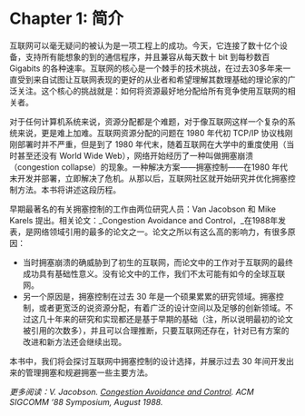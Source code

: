# Chapter 1: 简介

互联网可以毫无疑问的被认为是一项工程上的成功。今天，它连接了数十亿个设备，支持所有能想象的到的通信程序，并且兼容从每天数十 bit 到每秒数百 Gigabits 的各种速率。互联网的核心是一个棘手的技术挑战，在过去30多年来一直受到来自试图让互联网表现的更好的从业者和希望理解其数理基础的理论家的广泛关注。这个核心的挑战就是：如何将资源最好地分配给所有竞争使用互联网的相关者。

对于任何计算机系统来说，资源分配都是个难题，对于像互联网这样一个复杂的系统来说，更是难上加难。互联网资源分配的问题在 1980 年代初 TCP/IP 协议栈刚刚部署时并不严重，但是到了 1980 年代末，随着互联网在大学中的重度使用（当时甚至还没有 World Wide Web），网络开始经历了一种叫做拥塞崩溃（congestion collapse）的现象。一种解决方案——拥塞控制——在1980 年代末开发并部署，立即解决了危机。从那以后，互联网社区就开始研究并优化拥塞控制方法。本书将讲述这段历程。

早期最著名的有关拥塞控制的工作由两位研究人员：Van Jacobson 和 Mike Karels 提出。相关论文：_Congestion Avoidance and Control，_在1988年发表，是网络领域引用的最多的论文之一。论文之所以有这么高的影响力，有很多原因：

* 当时拥塞崩溃的确威胁到了初生的互联网，而论文中的工作对于互联网的最终成功具有基础性意义。没有论文中的工作，我们不太可能有如今的全球互联网。
* 另一个原因是，拥塞控制在过去 30 年是一个硕果累累的研究领域。拥塞控制，或者更宽泛的说资源分配，有着广泛的设计空间以及足够的创新领域。不过这几十年来的研究和实现都还是基于早期的基础（注，所以说明最初的论文被引用的次数多），并且可以合理推断，只要互联网还存在，针对已有方案的改进和新方法还会继续出现。

本书中，我们将会探讨互联网中拥塞控制的设计选择，并展示过去 30 年间开发出来的管理拥塞和规避拥塞一些主要方法。

_更多阅读：V. Jacobson._ [_Congestion Avoidance and Control_](https://dl.acm.org/doi/10.1145/52324.52356)_. ACM SIGCOMM ‘88 Symposium, August 1988._
